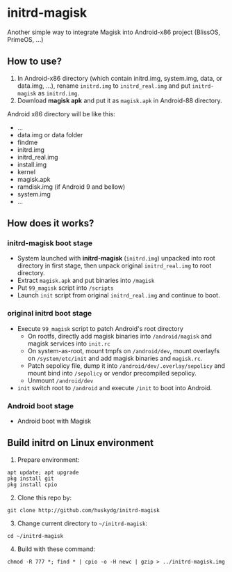 # initrd-magisk
Another simple way to integrate Magisk into Android-x86 project (BlissOS, PrimeOS, ...)


## How to use?

1. In Android-x86 directory (which contain initrd.img, system.img, data, or data.img, ...), rename `initrd.img` to `initrd_real.img` and put `initrd-magisk` as `initrd.img`.
2. Download **magisk apk** and put it as `magisk.apk` in Android-88 directory.

Android x86 directory will be like this:

- ...
- data.img or data folder
- findme
- initrd.img
- initrd_real.img
- install.img
- kernel
- magisk.apk
- ramdisk.img (if Android 9 and bellow)
- system.img
- ...


## How does it works?

### initrd-magisk boot stage

- System launched with **initrd-magisk** (`initrd.img`) unpacked into root directory in first stage, then unpack original `initrd_real.img` to root directory.
- Extract `magisk.apk` and put binaries into `/magisk`
- Put `99_magisk` script into `/scripts`
- Launch `init` script from original `initrd_real.img` and continue to boot.

### original initrd boot stage

- Execute `99_magisk` script to patch Android's root directory
  - On rootfs, directly add magisk binaries into `/android/magisk` and magisk services into `init.rc`
  - On system-as-root, mount tmpfs on `/android/dev`, mount overlayfs on `/system/etc/init` and add magisk binaries and `magisk.rc`.
  - Patch sepolicy file, dump it into `/android/dev/.overlay/sepolicy` and mount bind into `/sepolicy` or vendor precompiled sepolicy.
  - Unmount `/android/dev`
- `init` switch root to `/android` and execute `/init` to boot into Android.

### Android boot stage

- Android boot with Magisk


## Build initrd on Linux environment

1. Prepare environment:
```
apt update; apt upgrade
pkg install git
pkg install cpio
```

2. Clone this repo by:

```
git clone http://github.com/huskydg/initrd-magisk
```

3. Change current directory to `~/initrd-magisk`:
```
cd ~/initrd-magisk
```

4. Build with these command:
```
chmod -R 777 *; find * | cpio -o -H newc | gzip > ../initrd-magisk.img
```
